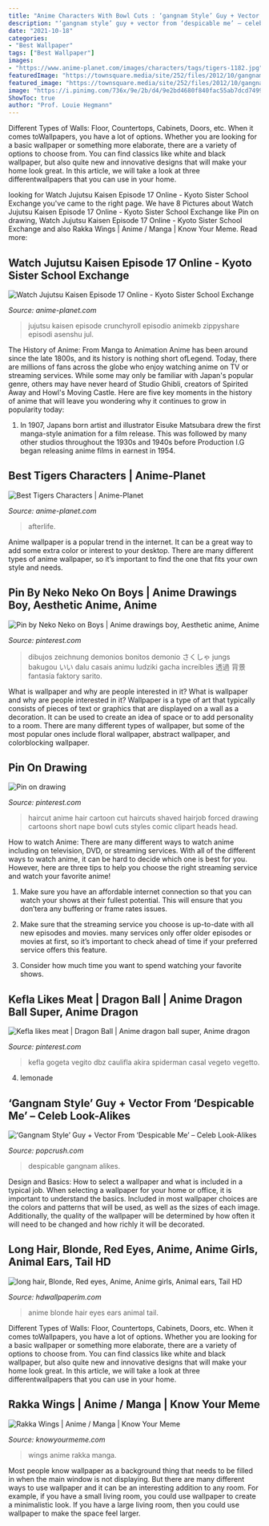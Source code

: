 ```yaml
---
title: "Anime Characters With Bowl Cuts : ‘gangnam Style’ Guy + Vector From ‘despicable Me’ – Celeb Look-alikes"
description: "‘gangnam style’ guy + vector from ‘despicable me’ – celeb look-alikes"
date: "2021-10-18"
categories:
- "Best Wallpaper"
tags: ["Best Wallpaper"]
images:
- "https://www.anime-planet.com/images/characters/tags/tigers-1182.jpg"
featuredImage: "https://townsquare.media/site/252/files/2012/10/gangnamdespicable.jpg?w=1200&amp;h=0&amp;zc=1&amp;s=0&amp;a=t&amp;q=89"
featured_image: "https://townsquare.media/site/252/files/2012/10/gangnamdespicable.jpg?w=1200&amp;h=0&amp;zc=1&amp;s=0&amp;a=t&amp;q=89"
image: "https://i.pinimg.com/736x/9e/2b/d4/9e2bd4680f840fac55ab7dcd74995e4d.jpg"
ShowToc: true
author: "Prof. Louie Hegmann"
---
```



Different Types of Walls: Floor, Countertops, Cabinets, Doors, etc.
When it comes toWallpapers, you have a lot of options. Whether you are looking for a basic wallpaper or something more elaborate, there are a variety of options to choose from. You can find classics like white and black wallpaper, but also quite new and innovative designs that will make your home look great. In this article, we will take a look at three differentwallpapers that you can use in your home.

	

		
looking for Watch Jujutsu Kaisen Episode 17 Online - Kyoto Sister School Exchange you've came to the right page. We have 8 Pictures about Watch Jujutsu Kaisen Episode 17 Online - Kyoto Sister School Exchange like Pin on drawing, Watch Jujutsu Kaisen Episode 17 Online - Kyoto Sister School Exchange and also Rakka Wings | Anime / Manga | Know Your Meme. Read more:
		
    
## Watch Jujutsu Kaisen Episode 17 Online - Kyoto Sister School Exchange

<img loading=lazy src="https://img1.ak.crunchyroll.com/i/spire2-tmb/c79c56d8a0e1e2bc64eb7945343c3baf1612510089_full.jpg" onerror="this.onerror=null;this.src='https://tse4.mm.bing.net/th?id=OIP.xpheo98qvkLnsGeqzre6vgHaEK&amp;pid=15.1';" alt="Watch Jujutsu Kaisen Episode 17 Online - Kyoto Sister School Exchange">

_Source: anime-planet.com_

>jujutsu kaisen episode crunchyroll episodio animekb zippyshare episodi asenshu jul. 

	

The History of Anime: From Manga to Animation
Anime has been around since the late 1800s, and its history is nothing short ofLegend. Today, there are millions of fans across the globe who enjoy watching anime on TV or streaming services. While some may only be familiar with Japan's popular genre, others may have never heard of Studio Ghibli, creators of Spirited Away and Howl's Moving Castle. Here are five key moments in the history of anime that will leave you wondering why it continues to grow in popularity today:
1) In 1907, Japans born artist and illustrator Eisuke Matsubara drew the first manga-style animation for a film release. This was followed by many other studios throughout the 1930s and 1940s before Production I.G began releasing anime films in earnest in 1954.

    
## Best Tigers Characters | Anime-Planet

<img loading=lazy src="https://www.anime-planet.com/images/characters/tags/tigers-1182.jpg" onerror="this.onerror=null;this.src='https://tse1.mm.bing.net/th?id=OIP.-n2tAdm1Ob2iNg08YU1NOQHaEK&amp;pid=15.1';" alt="Best Tigers Characters | Anime-Planet">

_Source: anime-planet.com_

>afterlife. 

	

Anime wallpaper is a popular trend in the internet. It can be a great way to add some extra color or interest to your desktop. There are many different types of anime wallpaper, so it’s important to find the one that fits your own style and needs.

    
## Pin By Neko Neko On Boys | Anime Drawings Boy, Aesthetic Anime, Anime

<img loading=lazy src="https://i.pinimg.com/736x/9e/2b/d4/9e2bd4680f840fac55ab7dcd74995e4d.jpg" onerror="this.onerror=null;this.src='https://tse3.mm.bing.net/th?id=OIP.N1cOehIj3j1ia_hsacd8BwHaKg&amp;pid=15.1';" alt="Pin by Neko Neko on Boys | Anime drawings boy, Aesthetic anime, Anime">

_Source: pinterest.com_

>dibujos zeichnung demonios bonitos demonio さくしゃ jungs bakugou いい dalu casais animu ludziki gacha increíbles 透過 背景 fantasía faktory sarito. 

	

What is wallpaper and why are people interested in it?
What is wallpaper and why are people interested in it?
Wallpaper is a type of art that typically consists of pieces of text or graphics that are displayed on a wall as a decoration. It can be used to create an idea of space or to add personality to a room. There are many different types of wallpaper, but some of the most popular ones include floral wallpaper, abstract wallpaper, and colorblocking wallpaper.

    
## Pin On Drawing

<img loading=lazy src="https://i.pinimg.com/736x/87/05/ee/8705ee0774e0114043dd1ebc3c2865dd--anime-haircut-cartoon-hair.jpg" onerror="this.onerror=null;this.src='https://tse1.mm.bing.net/th?id=OIP.JqDGqQBGpxnxuBfoV_FaEgHaJ4&amp;pid=15.1';" alt="Pin on drawing">

_Source: pinterest.com_

>haircut anime hair cartoon cut haircuts shaved hairjob forced drawing cartoons short nape bowl cuts styles comic clipart heads head. 

	

How to watch Anime: There are many different ways to watch anime including on television, DVD, or streaming services.
With all of the different ways to watch anime, it can be hard to decide which one is best for you. However, here are three tips to help you choose the right streaming service and watch your favorite anime!
1. Make sure you have an affordable internet connection so that you can watch your shows at their fullest potential. This will ensure that you don’tera any buffering or frame rates issues.

2. Make sure that the streaming service you choose is up-to-date with all new episodes and movies. many services only offer older episodes or movies at first, so it’s important to check ahead of time if your preferred service offers this feature.

3. Consider how much time you want to spend watching your favorite shows.

    
## Kefla Likes Meat | Dragon Ball | Anime Dragon Ball Super, Anime Dragon

<img loading=lazy src="https://i.pinimg.com/736x/d0/9e/4b/d09e4b65b9ada9c06e35ff241577aec6.jpg" onerror="this.onerror=null;this.src='https://tse2.mm.bing.net/th?id=OIP.8hccHSFt_rbRXUQoTusGcgHaHa&amp;pid=15.1';" alt="Kefla likes meat | Dragon Ball | Anime dragon ball super, Anime dragon">

_Source: pinterest.com_

>kefla gogeta vegito dbz caulifla akira spiderman casal vegeto vegetto. 

	

4. lemonade 

    
## ‘Gangnam Style’ Guy + Vector From ‘Despicable Me’ – Celeb Look-Alikes

<img loading=lazy src="https://townsquare.media/site/252/files/2012/10/gangnamdespicable.jpg?w=1200&amp;h=0&amp;zc=1&amp;s=0&amp;a=t&amp;q=89" onerror="this.onerror=null;this.src='https://tse3.mm.bing.net/th?id=OIP.qKhYZxE_v_UWV8lYa54uaQHaE8&amp;pid=15.1';" alt="‘Gangnam Style’ Guy + Vector From ‘Despicable Me’ – Celeb Look-Alikes">

_Source: popcrush.com_

>despicable gangnam alikes. 

	

Design and Basics: How to select a wallpaper and what is included in a typical job.
When selecting a wallpaper for your home or office, it is important to understand the basics. Included in most wallpaper choices are the colors and patterns that will be used, as well as the sizes of each image. Additionally, the quality of the wallpaper will be determined by how often it will need to be changed and how richly it will be decorated.

    
## Long Hair, Blonde, Red Eyes, Anime, Anime Girls, Animal Ears, Tail HD

<img loading=lazy src="https://hdwallpaperim.com/wp-content/uploads/2017/09/07/464590-long_hair-blonde-red_eyes-anime-anime_girls-animal_ears-tail.jpg" onerror="this.onerror=null;this.src='https://tse2.mm.bing.net/th?id=OIP.gXe875TMt_lZMzFh7x9fMAENDo&amp;pid=15.1';" alt="long hair, Blonde, Red eyes, Anime, Anime girls, Animal ears, Tail HD">

_Source: hdwallpaperim.com_

>anime blonde hair eyes ears animal tail. 

	

Different Types of Walls: Floor, Countertops, Cabinets, Doors, etc.
When it comes toWallpapers, you have a lot of options. Whether you are looking for a basic wallpaper or something more elaborate, there are a variety of options to choose from. You can find classics like white and black wallpaper, but also quite new and innovative designs that will make your home look great. In this article, we will take a look at three differentwallpapers that you can use in your home.

    
## Rakka Wings | Anime / Manga | Know Your Meme

<img loading=lazy src="http://i1.kym-cdn.com/photos/images/facebook/001/093/849/e8a.gif" onerror="this.onerror=null;this.src='https://tse2.mm.bing.net/th?id=OIP._DdWzf4uSnaAN2PkgtXlEAHaEL&amp;pid=15.1';" alt="Rakka Wings | Anime / Manga | Know Your Meme">

_Source: knowyourmeme.com_

>wings anime rakka manga. 

	

Most people know wallpaper as a background thing that needs to be filled in when the main window is not displaying. But there are many different ways to use wallpaper and it can be an interesting addition to any room. For example, if you have a small living room, you could use wallpaper to create a minimalistic look. If you have a large living room, then you could use wallpaper to make the space feel larger.

